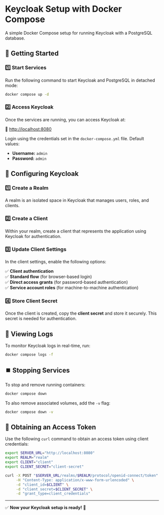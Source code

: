 # Keycloak Setup with Docker Compose

A simple Docker Compose setup for running Keycloak with a PostgreSQL database.

## 🚀 Getting Started

### 1️⃣ Start Services

Run the following command to start Keycloak and PostgreSQL in detached mode:

```sh
docker compose up -d
```

### 2️⃣ Access Keycloak

Once the services are running, you can access Keycloak at:

🔗 [http://localhost:8080](http://localhost:8080)

Login using the credentials set in the `docker-compose.yml` file. Default values:

- **Username:** `admin`
- **Password:** `admin`

## 🔧 Configuring Keycloak

### 1️⃣ Create a Realm

A realm is an isolated space in Keycloak that manages users, roles, and clients.

### 2️⃣ Create a Client

Within your realm, create a client that represents the application using Keycloak for authentication.

### 3️⃣ Update Client Settings

In the client settings, enable the following options:

✅ **Client authentication**\
✅ **Standard flow** (for browser-based login)\
✅ **Direct access grants** (for password-based authentication)\
✅ **Service account roles** (for machine-to-machine authentication)

### 4️⃣ Store Client Secret

Once the client is created, copy the **client secret** and store it securely. This secret is needed for authentication.

## 📜 Viewing Logs

To monitor Keycloak logs in real-time, run:

```sh
docker compose logs -f
```

## ⏹️ Stopping Services

To stop and remove running containers:

```sh
docker compose down
```

To also remove associated volumes, add the `-v` flag:

```sh
docker compose down -v
```

## 🔑 Obtaining an Access Token

Use the following `curl` command to obtain an access token using client credentials:

```sh
export SERVER_URL="http://localhost:8080"
export REALM="realm"
export CLIENT="client"
export CLIENT_SECRET="client-secret"

curl -X POST "$SERVER_URL/realms/$REALM/protocol/openid-connect/token" \
     -H "Content-Type: application/x-www-form-urlencoded" \
     -d "client_id=$CLIENT" \
     -d "client_secret=$CLIENT_SECRET" \
     -d "grant_type=client_credentials"
```

---

✅ **Now your Keycloak setup is ready!** 🎉

